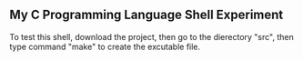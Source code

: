 ## My C Programming Language Shell Experiment
To test this shell, download the project, then go to the dierectory "src", then type command "make" to create the excutable file.
